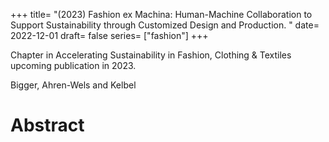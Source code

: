 +++
title= "(2023) Fashion ex Machina: Human-Machine Collaboration to Support Sustainability through Customized Design and Production. "
date= 2022-12-01
draft= false
series= ["fashion"]
+++

Chapter in Accelerating Sustainability in Fashion, Clothing & Textiles upcoming publication in 2023.  

Bigger, Ahren-Wels and Kelbel

# Abstract
